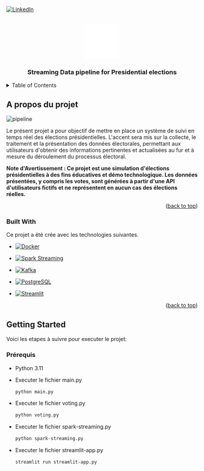 <!-- Improved compatibility of back to top link: See: https://github.com/othneildrew/Best-README-Template/pull/73 -->
<a name="readme-top"></a>
<!--
*** Thanks for checking out the Best-README-Template. If you have a suggestion
*** that would make this better, please fork the repo and create a pull request
*** or simply open an issue with the tag "enhancement".
*** Don't forget to give the project a star!
*** Thanks again! Now go create something AMAZING! :D
-->



<!-- PROJECT SHIELDS -->
<!--
*** I'm using markdown "reference style" links for readability.
*** Reference links are enclosed in brackets [ ] instead of parentheses ( ).
*** See the bottom of this document for the declaration of the reference variables
*** for contributors-url, forks-url, etc. This is an optional, concise syntax you may use.
*** https://www.markdownguide.org/basic-syntax/#reference-style-links
-->

[![LinkedIn][linkedin-shield]][linkedin-url]



<!-- PROJECT LOGO -->
<br />
<div align="center">
  <a href="https://github.com/othneildrew/Best-README-Template">
    <img src="Voting.svg" alt="Logo" width="90" height="90">
  </a>

  <h3 align="center">Streaming Data pipeline for Presidential elections</h3>

 
</div>



<!-- TABLE OF CONTENTS -->
<details>
  <summary>Table of Contents</summary>
  <ol>
    <li>
      <a href="#A propos du projet">About The Project</a>
      <ul>
        <li><a href="#built-with">Built With</a></li>
      </ul>
    </li>
    <li>
      <a href="#getting-started">Getting Started</a>
      <ul>
        <li><a href="#pre-requis">Prerequisites</a></li>
        <li><a href="#installation">Installation</a></li>
      </ul>
    </li>
  </ol>
</details>



<!-- ABOUT THE PROJECT -->
## A propos du projet
![pipeline](https://github.com/Hiba-Khouzai/Elections_Data_pipeline/assets/77845394/08db0123-1120-40d8-92ff-fb62d00906ff)


Le présent projet a pour objectif de mettre en place un système de suivi en temps réel des élections présidentielles. 
L'accent sera mis sur la collecte, le traitement et la présentation des données électorales, permettant aux utilisateurs d'obtenir des informations pertinentes et actualisées au fur et à mesure du déroulement du processus électoral.

**Note d'Avertissement : Ce projet est une simulation d'élections présidentielles à des fins éducatives et démo technologique. Les données présentées, y compris les votes, sont générées à partir d'une API d'utilisateurs fictifs et ne représentent en aucun cas des élections réelles.**



<p align="right">(<a href="#readme-top">back to top</a>)</p>



### Built With

Ce projet a été crée avec les technologies suivantes.

* [![Docker](https://img.shields.io/badge/Docker-2496ED?style=for-the-badge&logo=docker&logoColor=white)](https://hub.docker.com/)
* [![Spark Streaming](https://img.shields.io/badge/Spark%20Streaming-2.4.8-2496ED?style=for-the-badge&logo=apache-spark&logoColor=white)](https://spark.apache.org/streaming/)

* [![Kafka](https://img.shields.io/badge/Apache%20Kafka-7.4.0-231F20?style=for-the-badge&logo=apache-kafka&logoColor=white)](https://kafka.apache.org/)

* [![PostgreSQL](https://img.shields.io/badge/PostgreSQL-13-336791?style=for-the-badge&logo=postgresql&logoColor=white)](https://www.postgresql.org/)

* [![Streamlit](https://img.shields.io/badge/Streamlit-1.9.0-FF4F5A?style=for-the-badge&logo=streamlit&logoColor=white)](https://www.streamlit.io/)


<p align="right">(<a href="#readme-top">back to top</a>)</p>



<!-- GETTING STARTED -->
## Getting Started

Voici les etapes à suivre pour executer le projet:

### Prérequis


  * Python 3.11
  * Executer le fichier main.py
    ```sh
    python main.py
    ```

* Executer le fichier voting.py
  ```sh
  python voting.py
  ```

* Executer le fichier spark-streaming.py
  ```sh
  python spark-streaming.py
  ```

* Executer le fichier streamlit-app.py
  ```sh
  streamlit run streamlit-app.py
  ```


<!-- MARKDOWN LINKS & IMAGES -->
<!-- https://www.markdownguide.org/basic-syntax/#reference-style-links -->
[contributors-shield]: https://img.shields.io/github/contributors/othneildrew/Best-README-Template.svg?style=for-the-badge
[contributors-url]: https://github.com/othneildrew/Best-README-Template/graphs/contributors
[forks-shield]: https://img.shields.io/github/forks/othneildrew/Best-README-Template.svg?style=for-the-badge
[forks-url]: https://github.com/othneildrew/Best-README-Template/network/members
[stars-shield]: https://img.shields.io/github/stars/othneildrew/Best-README-Template.svg?style=for-the-badge
[stars-url]: https://github.com/othneildrew/Best-README-Template/stargazers
[issues-shield]: https://img.shields.io/github/issues/othneildrew/Best-README-Template.svg?style=for-the-badge
[issues-url]: https://github.com/othneildrew/Best-README-Template/issues
[license-shield]: https://img.shields.io/github/license/othneildrew/Best-README-Template.svg?style=for-the-badge
[license-url]: https://github.com/othneildrew/Best-README-Template/blob/master/LICENSE.txt
[linkedin-shield]: https://img.shields.io/badge/-LinkedIn-black.svg?style=for-the-badge&logo=linkedin&colorB=555
[linkedin-url]: [https://linkedin.com/in/othneildrew](https://www.linkedin.com/in/hiba-khouzai/)
[product-screenshot]: images/screenshot.png
[Next.js]: https://img.shields.io/badge/next.js-000000?style=for-the-badge&logo=nextdotjs&logoColor=white
[Next-url]: https://nextjs.org/
[React.js]: https://img.shields.io/badge/React-20232A?style=for-the-badge&logo=react&logoColor=61DAFB
[React-url]: https://reactjs.org/
[Vue.js]: https://img.shields.io/badge/Vue.js-35495E?style=for-the-badge&logo=vuedotjs&logoColor=4FC08D
[Vue-url]: https://vuejs.org/
[Angular.io]: https://img.shields.io/badge/Angular-DD0031?style=for-the-badge&logo=angular&logoColor=white
[Angular-url]: https://angular.io/
[Svelte.dev]: https://img.shields.io/badge/Svelte-4A4A55?style=for-the-badge&logo=svelte&logoColor=FF3E00
[Svelte-url]: https://svelte.dev/
[Laravel.com]: https://img.shields.io/badge/Laravel-FF2D20?style=for-the-badge&logo=laravel&logoColor=white
[Laravel-url]: https://laravel.com
[Bootstrap.com]: https://img.shields.io/badge/Bootstrap-563D7C?style=for-the-badge&logo=bootstrap&logoColor=white
[Bootstrap-url]: https://getbootstrap.com
[JQuery.com]: https://img.shields.io/badge/jQuery-0769AD?style=for-the-badge&logo=jquery&logoColor=white
[JQuery-url]: https://jquery.com 
